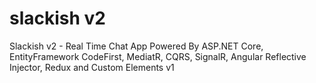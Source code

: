 # slackish v2
Slackish v2 - Real Time Chat App Powered By ASP.NET Core, EntityFramework CodeFirst, MediatR, CQRS, SignalR, Angular Reflective Injector, Redux and Custom Elements v1
